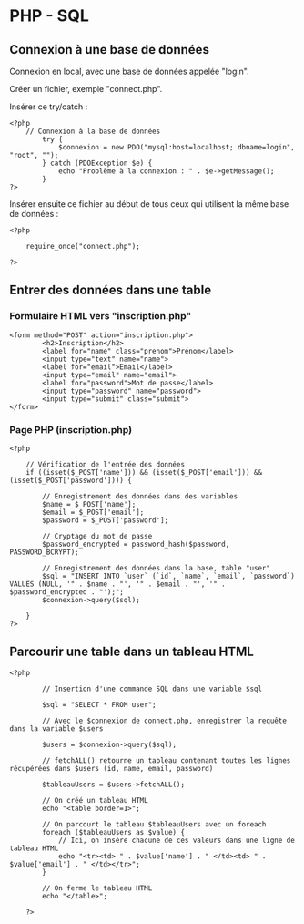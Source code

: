 # PHP - SQL

## Connexion à une base de données
Connexion en local, avec une base de données appelée "login".

Créer un fichier, exemple "connect.php".

Insérer ce try/catch :
```
<?php
    // Connexion à la base de données
        try {
            $connexion = new PDO("mysql:host=localhost; dbname=login", "root", "");
        } catch (PDOException $e) {
            echo "Problème à la connexion : " . $e->getMessage();
        }
?>
```
Insérer ensuite ce fichier au début de tous ceux qui utilisent la même base de données :
```
<?php

    require_once("connect.php");

?>
```

## Entrer des données dans une table
### Formulaire HTML vers "inscription.php"
```
<form method="POST" action="inscription.php">
        <h2>Inscription</h2>
        <label for="name" class="prenom">Prénom</label>
        <input type="text" name="name">
        <label for="email">Email</label>
        <input type="email" name="email">
        <label for="password">Mot de passe</label>
        <input type="password" name="password">
        <input type="submit" class="submit">
</form>
```

### Page PHP (inscription.php)
```
<?php

    // Vérification de l'entrée des données
    if ((isset($_POST['name'])) && (isset($_POST['email'])) && (isset($_POST['password']))) {

        // Enregistrement des données dans des variables
        $name = $_POST['name'];
        $email = $_POST['email'];
        $password = $_POST['password'];

        // Cryptage du mot de passe
        $password_encrypted = password_hash($password, PASSWORD_BCRYPT);

        // Enregistrement des données dans la base, table "user"
        $sql = "INSERT INTO `user` (`id`, `name`, `email`, `password`) VALUES (NULL, '" . $name . "', '" . $email . "', '" . $password_encrypted . "');";
        $connexion->query($sql);

    }
?>
```

## Parcourir une table dans un tableau HTML
```
<?php

        // Insertion d'une commande SQL dans une variable $sql

        $sql = "SELECT * FROM user";

        // Avec le $connexion de connect.php, enregistrer la requête dans la variable $users

        $users = $connexion->query($sql);

        // fetchALL() retourne un tableau contenant toutes les lignes récupérées dans $users (id, name, email, password)

        $tableauUsers = $users->fetchALL();

        // On créé un tableau HTML
        echo "<table border=1>";

        // On parcourt le tableau $tableauUsers avec un foreach
        foreach ($tableauUsers as $value) {
            // Ici, on insère chacune de ces valeurs dans une ligne de tableau HTML
            echo "<tr><td> " . $value['name'] . " </td><td> " . $value['email'] . " </td></tr>";
        }

        // On ferme le tableau HTML
        echo "</table>";

    ?>
```
